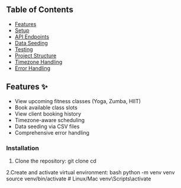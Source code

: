 ## Table of Contents
- [Features](#features)
- [Setup](#setup)
- [API Endpoints](#api-endpoints)
- [Data Seeding](#data-seeding)
- [Testing](#testing)
- [Project Structure](#project-structure)
- [Timezone Handling](#timezone-handling)
- [Error Handling](#error-handling)

## Features ✨
- View upcoming fitness classes (Yoga, Zumba, HIIT)
- Book available class slots
- View client booking history
- Timezone-aware scheduling
- Data seeding via CSV files
- Comprehensive error handling

### Installation
1. Clone the repository:
   git clone 
   cd 

2.Create and activate virtual environment:
bash
python -m venv venv
source venv/bin/activate  # Linux/Mac
venv\Scripts\activate